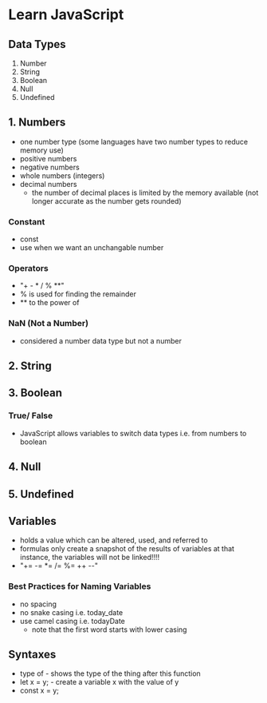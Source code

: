 # Learn JavaScript

## Data Types
1. Number
2. String
3. Boolean
4. Null
5. Undefined

## 1. Numbers
- one number type (some languages have two number types to reduce memory use)
- positive numbers
- negative numbers
- whole numbers (integers)
- decimal numbers
    - the number of decimal places is limited by the memory available (not longer accurate as the number gets rounded)

### Constant
- const
- use when we want an unchangable number

### Operators
- "+ - * / % **"
- % is used for finding the remainder
- ** to the power of

### NaN (Not a Number)
- considered a number data type but not a number

## 2. String

## 3. Boolean

### True/ False
- JavaScript allows variables to switch data types i.e. from numbers to boolean

## 4. Null

## 5. Undefined

## Variables
- holds a value which can be altered, used, and referred to
- formulas only create a snapshot of the results of variables at that instance, the variables will not be linked!!!!
- "+= -= *= /= %= ++ --"

### Best Practices for Naming Variables
- no spacing
- no snake casing i.e. today_date
- use camel casing i.e. todayDate
    - note that the first word starts with lower casing

## Syntaxes
- type of - shows the type of the thing after this function
- let x = y; - create a variable x with the value of y
- const x = y;